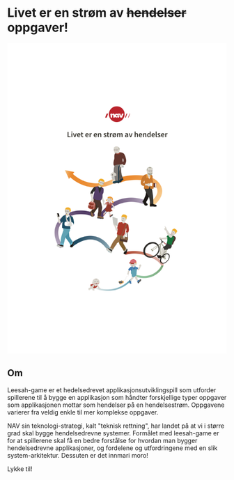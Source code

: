 # Livet er en strøm av ~~hendelser~~ oppgaver!

![Leesah](../leesah.png)

## Om

Leesah-game er et hedelsedrevet applikasjonsutviklingspill som utforder spillerene til å bygge en applikasjon som håndter
forskjellige typer oppgaver som applikasjonen mottar som hendelser på en hendelsestrøm. Oppgavene varierer fra veldig enkle
til mer komplekse oppgaver. 

NAV sin teknologi-strategi, kalt "teknisk rettning", har landet på at vi i større grad skal bygge hendelsedrevne systemer.
Formålet med leesah-game er for at spillerene skal få en bedre forstålse for hvordan man bygger hendelsedrevne applikasjoner,
og fordelene og utfordringene med en slik system-arkitektur. Dessuten er det innmari moro!

Lykke til!

